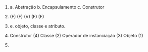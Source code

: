 1) a. Abstração
   b. Encapsulamento
   c. Construtor

2) (F)
   (F)
   (V)
   (F)
   (F)
   
3) e. objeto, classe e atributo.

4) Construtor (4)
   Classe (2)
   Operador de instanciação (3)
   Objeto (1)

5) 
